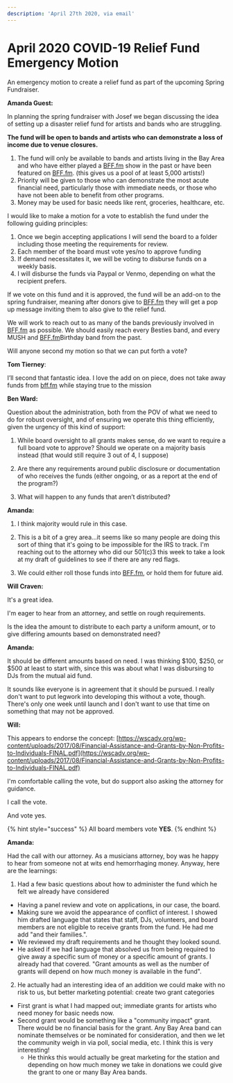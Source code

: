 ```yaml
---
description: 'April 27th 2020, via email'
---
```


# April 2020 COVID-19 Relief Fund Emergency Motion

An emergency motion to create a relief fund as part of the upcoming Spring Fundraiser.

**Amanda Guest:**

In planning the spring fundraiser with Josef we began discussing the idea of setting up a disaster relief fund for artists and bands who are struggling.

**The fund will be open to bands and artists who can demonstrate a loss of income due to venue closures.**

1. The fund will only be available to bands and artists living in the Bay Area and who have either played a [BFF.fm](http://bff.fm/) show in the past or have been featured on [BFF.fm](http://bff.fm/). \(this gives us a pool of at least 5,000 artists!\)
2. Priority will be given to those who can demonstrate the most acute financial need, particularly those with immediate needs, or those who have not been able to benefit from other programs.
3. Money may be used for basic needs like rent, groceries, healthcare, etc.

I would like to make a motion for a vote to establish the fund under the following guiding principles:

1. Once we begin accepting applications I will send the board to a folder including those meeting the requirements for review.
2. Each member of the board must vote yes/no to approve funding
3. If demand necessitates it, we will be voting to disburse funds on a weekly basis.
4. I will disburse the funds via Paypal or Venmo, depending on what the recipient prefers.

If we vote on this fund and it is approved, the fund will be an add-on to the spring fundraiser, meaning after donors give to [BFF.fm](http://bff.fm/) they will get a pop up message inviting them to also give to the relief fund.

We will work to reach out to as many of the bands previously involved in [BFF.fm](http://bff.fm/) as possible. We should easily reach every Besties band, and every MUSH and [BFF.fm](http://bff.fm/)Birthday band from the past.

Will anyone second my motion so that we can put forth a vote?

**Tom Tierney**:

I’ll second that fantastic idea. I love the add on on piece, does not take away funds from [bff.fm](http://bff.fm/) while staying true to the mission

**Ben Ward:**

Question about the administration, both from the POV of what we need to do for robust oversight, and of ensuring we operate this thing efficiently, given the urgency of this kind of support:

1. While board oversight to all grants makes sense, do we want to require a full board vote to approve? Should we operate on a majority basis instead \(that would still require 3 out of 4, I suppose\)

2. Are there any requirements around public disclosure or documentation of who receives the funds \(either ongoing, or as a report at the end of the program?\)

3. What will happen to any funds that aren’t distributed?

**Amanda:**

1. I think majority would rule in this case.

2. This is a bit of a grey area...it seems like so many people are doing this sort of thing that it's going to be impossible for the IRS to track. I'm reaching out to the attorney who did our 501\(c\)3 this week to take a look at my draft of guidelines to see if there are any red flags.

3. We could either roll those funds into [BFF.fm](http://bff.fm/), or hold them for future aid.

**Will Craven:**

It's a great idea.

I'm eager to hear from an attorney, and settle on rough requirements.

Is the idea the amount to distribute to each party a uniform amount, or to give differing amounts based on demonstrated need?

**Amanda:**

It should be different amounts based on need. I was thinking $100, $250, or $500 at least to start with, since this was about what I was disbursing to DJs from the mutual aid fund.

It sounds like everyone is in agreement that it should be pursued. I really don't want to put legwork into developing this without a vote, though. There's only one week until launch and I don't want to use that time on something that may not be approved.

**Will:**

This appears to endorse the concept: [https://wscadv.org/wp-content/uploads/2017/08/Financial-Assistance-and-Grants-by-Non-Profits-to-Individuals-FINAL.pdf](https://wscadv.org/wp-content/uploads/2017/08/Financial-Assistance-and-Grants-by-Non-Profits-to-Individuals-FINAL.pdf)

I'm comfortable calling the vote, but do support also asking the attorney for guidance.

I call the vote.

And vote yes.

{% hint style="success" %}
All board members vote **YES**.
{% endhint %}

**Amanda:**

Had the call with our attorney. As a musicians attorney, boy was he happy to hear from someone not at wits end hemorrhaging money. Anyway, here are the learnings:

1. Had a few basic questions about how to administer the fund which he felt we already have considered

* Having a panel review and vote on applications, in our case, the board.
* Making sure we avoid the appearance of conflict of interest. I showed him drafted language that states that staff, DJs, volunteers, and board members are not eligible to receive grants from the fund. He had me add "and their families.".
* We reviewed my draft requirements and he thought they looked sound.
* He asked if we had language that absolved us from being required to give away a specific sum of money or a specific amount of grants. I already had that covered. "Grant amounts as well as the number of grants will depend on how much money is available in the fund".

2. He actually had an interesting idea of an addition we could make with no risk to us, but better marketing potential: create two grant categories

* First grant is what I had mapped out; immediate grants for artists who need money for basic needs now.
* Second grant would be something like a "community impact" grant. There would be no financial basis for the grant. Any Bay Area band can nominate themselves or be nominated for consideration, and then we let the community weigh in via poll, social media, etc. I think this is very interesting!
  * He thinks this would actually be great marketing for the station and depending on how much money we take in donations we could give the grant to one or many Bay Area bands.

